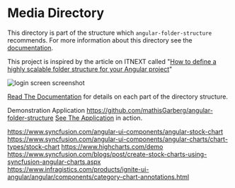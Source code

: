 Media Directory
===============

This directory is part of the structure which `angular-folder-structure`
recommends.  For more information about this directory see the
[documentation](https://angular-folder-structure.readthedocs.io/en/latest/media.html).

This project is inspired by the article on ITNEXT called
"[How to define a highly scalable folder structure for your Angular project](https://itnext.io/choosing-a-highly-scalable-folder-structure-in-angular-d987de65ec7)"


![login screen screenshot](https://raw.githubusercontent.com/mathisGarberg/angular-folder-structure/master/media/screenshot.png)


[Read The Documentation](https://angular-folder-structure.readthedocs.io/en/latest/#)
for details on each part of the directory structure.

Demonstration Application
https://github.com/mathisGarberg/angular-folder-structure
[See The Application](https://mathisgarberg.github.io/angular-folder-structure/)
in action.  


https://www.syncfusion.com/angular-ui-components/angular-stock-chart
https://www.syncfusion.com/angular-ui-components/angular-charts/chart-types/stock-chart
https://www.highcharts.com/demo
https://www.syncfusion.com/blogs/post/create-stock-charts-using-syncfusion-angular-charts.aspx
https://www.infragistics.com/products/ignite-ui-angular/angular/components/category-chart-annotations.html